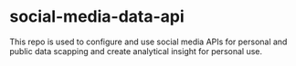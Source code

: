 # social-media-data-api
This repo is used to configure and use social media APIs for personal and public data scapping and create analytical insight for personal use.
